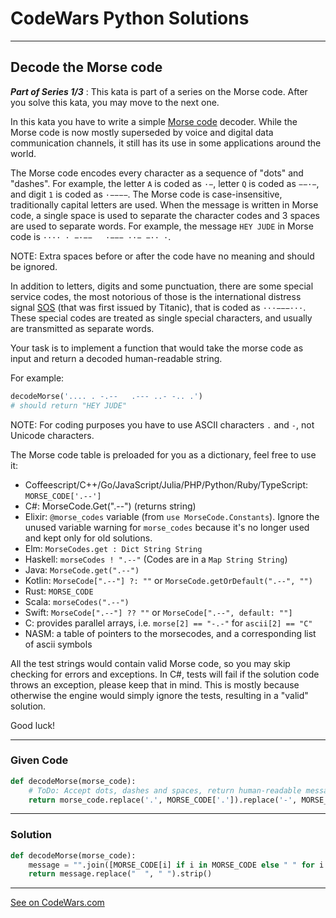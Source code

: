 # CodeWars Python Solutions

---

## Decode the Morse code

***Part of Series 1/3*** : This kata is part of a series on the Morse code. After you solve this kata, you may move to the next one.

In this kata you have to write a simple [Morse code](https://en.wikipedia.org/wiki/Morse_code) decoder. While the Morse code is now mostly superseded by voice and digital data communication channels, it still has its use in some applications around the world.

The Morse code encodes every character as a sequence of "dots" and "dashes". For example, the letter `A` is coded as `·−`, letter `Q` is coded as `−−·−`, and digit `1` is coded as `·−−−−`. The Morse code is case-insensitive, traditionally capital letters are used. When the message is written in Morse code, a single space is used to separate the character codes and 3 spaces are used to separate words. For example, the message `HEY JUDE` in Morse code is `···· · −·−−   ·−−− ··− −·· ·`.

NOTE: Extra spaces before or after the code have no meaning and should be ignored.

In addition to letters, digits and some punctuation, there are some special service codes, the most notorious of those is the international distress signal [SOS](https://en.wikipedia.org/wiki/SOS) (that was first issued by Titanic), that is coded as `···−−−···`. These special codes are treated as single special characters, and usually are transmitted as separate words.

Your task is to implement a function that would take the morse code as input and return a decoded human-readable string.

For example:

```python
decodeMorse('.... . -.--   .--- ..- -.. .')
# should return "HEY JUDE"
```

NOTE: For coding purposes you have to use ASCII characters `.` and `-`, not Unicode characters.

The Morse code table is preloaded for you as a dictionary, feel free to use it:

* Coffeescript/C++/Go/JavaScript/Julia/PHP/Python/Ruby/TypeScript: `MORSE_CODE['.--']`
* C#: MorseCode.Get(".--") (returns string)
* Elixir: `@morse_codes` variable (from `use MorseCode.Constants`). Ignore the unused variable warning for `morse_codes` because it's no longer used and kept only for old solutions.
* Elm: `MorseCodes.get : Dict String String`
* Haskell: `morseCodes ! ".--"` (Codes are in a `Map String String`)
* Java: `MorseCode.get(".--")`
* Kotlin: `MorseCode[".--"] ?: ""` or `MorseCode.getOrDefault(".--", "")`
* Rust: `MORSE_CODE`
* Scala: `morseCodes(".--")`
* Swift: `MorseCode[".--"] ?? ""` or `MorseCode[".--", default: ""]`
* C: provides parallel arrays, i.e. `morse[2] == "-.-"` for `ascii[2] == "C"`
* NASM: a table of pointers to the morsecodes, and a corresponding list of ascii symbols

All the test strings would contain valid Morse code, so you may skip checking for errors and exceptions. In C#, tests will fail if the solution code throws an exception, please keep that in mind. This is mostly because otherwise the engine would simply ignore the tests, resulting in a "valid" solution.

Good luck!


---

### Given Code


```python
def decodeMorse(morse_code):
    # ToDo: Accept dots, dashes and spaces, return human-readable message
    return morse_code.replace('.', MORSE_CODE['.']).replace('-', MORSE_CODE['-']).replace(' ', '')
```

---

### Solution


```python
def decodeMorse(morse_code):
    message = "".join([MORSE_CODE[i] if i in MORSE_CODE else " " for i in morse_code.split(" ")])
    return message.replace("  ", " ").strip()
```


---


[See on CodeWars.com](https://www.codewars.com/kata/54b724efac3d5402db00065e/)
